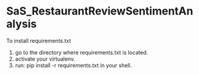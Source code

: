 # SaS_RestaurantReviewSentimentAnalysis
To install requirements.txt
1. go to the directory where requirements.txt is located.
2. activate your virtualenv.
3. run: pip install -r requirements.txt in your shell.
